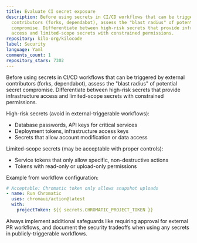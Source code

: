 ```yaml
---
title: Evaluate CI secret exposure
description: Before using secrets in CI/CD workflows that can be triggered by external
  contributors (forks, dependabot), assess the "blast radius" of potential secret
  compromise. Differentiate between high-risk secrets that provide infrastructure
  access and limited-scope secrets with constrained permissions.
repository: kilo-org/kilocode
label: Security
language: Yaml
comments_count: 1
repository_stars: 7302
---
```


Before using secrets in CI/CD workflows that can be triggered by external contributors (forks, dependabot), assess the "blast radius" of potential secret compromise. Differentiate between high-risk secrets that provide infrastructure access and limited-scope secrets with constrained permissions.

High-risk secrets (avoid in external-triggerable workflows):
- Database passwords, API keys for critical services
- Deployment tokens, infrastructure access keys
- Secrets that allow account modification or data access

Limited-scope secrets (may be acceptable with proper controls):
- Service tokens that only allow specific, non-destructive actions
- Tokens with read-only or upload-only permissions

Example from workflow configuration:
```yaml
# Acceptable: Chromatic token only allows snapshot uploads
- name: Run Chromatic
  uses: chromaui/action@latest
  with:
    projectToken: ${{ secrets.CHROMATIC_PROJECT_TOKEN }}
```

Always implement additional safeguards like requiring approval for external PR workflows, and document the security tradeoffs when using any secrets in publicly-triggerable workflows.
